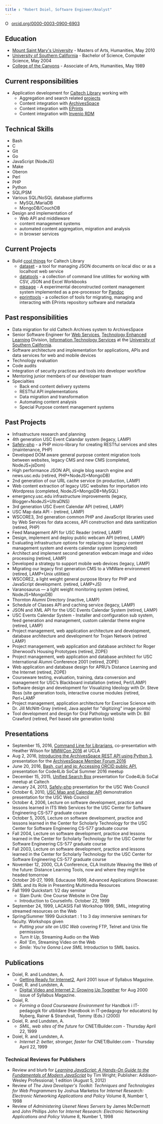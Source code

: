 ```yaml
---
title : "Robert Doiel, Software Engineer/Analyst"
---
```


<a href="https://orcid.org/0000-0003-0900-6903" target="orcid.widget" rel="noopener noreferrer" style="vertical-align:top;"><img src="https://orcid.org/sites/default/files/images/orcid_16x16.png" style="width:1em;margin-right:.5em;" alt="ORCID iD icon">orcid.org/0000-0003-0900-6903</a>

Education
---------

+ [Mount Saint Mary's University](http://www.msmu.edu/)  - Masters of Arts, Humanities, May 2010
+ [University of Southern California](http://www.usc.edu/) - Bachelor of Science, Computer Science, May 2004
+ [College of the Canyons](http://www.canyons.edu/) - Associate of Arts, Humanities, May 1989

Current responsibilities
------------------------

+ Application development for [Caltech Library](http://library.caltech.edu) working with
    + Aggregation and search related [projects](https://caltechlibrary.github.io)
    + Content integration with [ArchivesSpace](http://archivesspace.org/)
    + Content integration with [EPrints](http://eprints.org)
    + Content integration with [Invenio RDM](https://inveniosoftware.org/products/rdm/)

Technical Skills
----------------

+ Bash
+ C
+ Git
+ Go
+ JavaScript (NodeJS)
+ Make
+ Oberon
+ Perl
+ PHP
+ Python
+ SQL/PSM
+ Various SQL/NoSQL database platforms
    + MySQL/MariaDB
    + MongoDB/CouchDB
+ Design and implementation of
    + Web API and middleware
    + content management systems
    + automated content aggregation, migration and analysis
    + in browser services

Current Projects
----------------

+ Build [cool things](https://caltechlibrary.github.io) for Caltech Library
    + [dataset](https://caltechlibrary.github.io/dataset) - a tool for managing JSON documents on local disc or as a localhost web service
    + [datatools](https://caltechlibrary.github.io/datatools) - a collection of command line utilities for working with CSV, JSON and Excel Workbooks
    + [mkpage](https://caltechlibrary.github.io/mkpage) - A experimental deconstructed content management system implemented as a pre-processor for [Pandoc](https://pandoc.org)
    + [eprinttools](https://caltechlibrary.github.io/eprinttools) - a collection of tools for migrating, managing and interacting with EPrints repository software and metadata


Past responsibilities
---------------------

+ Data migration for old Caltech Archives system to ArchivesSpace
+ Senior Software Engineer for [Web Services](http://www.usc.edu/web), [Technology Enhanced Learning](http://tel.usc.edu) Division, [Information Technology Services](http://itservices.usc.edu) at the [University of Southern California](http://www.usc.edu).
+ Software architecture and implementation for applications, APIs and data services for web and mobile devices
+ Technology evaluation
+ Code audits
+ Integration of security practices and tools into developer workflow
+ Mentoring junior members of our developer team
+ Specialties
    + Back end content delivery systems
    + RESTful API implementations
    + Data migration and transformation
    + Automating content analysis
    + Special Purpose content management systems


Past Projects
-------------

+ Infrastructure research and planning
+ 4th generation USC Event Calandar system (legacy, LAMP)
+ [Safely-php](https://github.com/uscwebservices/safely-php) - a PHP micro-library for creating RESTful services and sites (maintenance, PHP)
+ Developed DOM aware general purpose content migration tools between websites, legacy CMS and new CMS (completed, NodeJS+jsDom)
+ High performance JSON API, single blog search engine and news.usc.edu (retired, PHP+NodeJS+MongoDB)
+ 2nd generation of our URL cache service (in production, LAMP)
+ Web content extraction of legacy USC websites for importation into Wordpress (completed, NodeJS+MongoDB+MySQL)
+ emergency.usc.edu infrastructure improvements (legacy, Blogger+NodeJS+UltraDNS)
+ 3rd generation USC Event Calendar API (retired, LAMP)
+ USC Map data API - (retired, LAMP)
+ WSCORE3, 3rd generation common PHP and JavaScript libraries used by Web Services for data access, API construction and data sanitization (retired, PHP)
+ Feed Management API for USC Reader (retired, LAMP)
+ Design, implement and deploy public webcam API (retired, LAMP)
+ Evaluating infrastructure options for replacing our legacy content management system and events calendar system (completed)
+ Architect and implement second generation webcam image and video processing (retired, LAMP)
+ Developed a strategy to support mobile web devices (legacy, LAMP)
+ Migrating our legacy first generation CMS to a VMWare environment (retired, LAMP+Unix utilities)
+ WSCORE2, a light weight general purpose library for PHP and JavaScript development. (retired, LAMP+JS)
+ Varanosaurus &mdash; a light weight monitoring system (retired, NodeJS+MongoDB)
+ Thornton Alumni Directory (inactive, LAMP)
+ Schedule of Classes API and caching service (legacy, LAMP)
+ JSON and XML API for the USC Events Calendar System (retired, LAMP)
+ USC Events Calendar System - Installer and configuration sub system, feed generation and management, custom calendar theme engine (retired, LAMP)
+ Project management, web application architecture and development, database architecture and development for Trojan Network (retired LAMP)
+ Project management, web application and database architect for Roger Sherwood&rsquo;s Housing Prototypes (retired, ZOPE)
+ Project management, web application and database architect for USC International Alumni Conference 2001 (retired, ZOPE)
+ Web application and database design for APRU&rsquo;s Distance Learning and the Internet (retired, ZOPE)
+ Courseware testing, evaluation, training, data conversion and management for USC&rsquo;s Blackboard installation (retired, Perl/LAMP)
+ Software design and development for Visualizing Ideology with Dr. Steve Ross (site generation tools, interactive course modules (retired, Perl+LAMP
+ Project management, application architecture for Exercise Science  with Dr. Jill McNitt-Gray (retired, Java applet for "digitizing" image points)
+ Tool development and design for Oral Pathology website with Dr. Bill Crawford (retired, Perl based site generation tools)

Presentations
-------------

+ September 15, 2016, [Command Line for Librarians](https://caltechlibrary.github.io/command-line-for-librarians), co-presentation with Heather Wilson for [MMWCon 2016](https://mmwcon.org/sessions/21a) at UCLA
+ Aug 2, 2016, [Introducing the ArchivesSpace REST API using Python 3](https://rsdoiel.github.io/archivesspace-api-workshop), presentation for the [ArchivesSpace Member Forum 2016](https://archivesspace.atlassian.net/wiki/display/ADC/ArchivesSpace+Member+Forum+2016)
+ June 20, 2016, [Bash, curl and jq: Accessing ORCID public API](https://rsdoiel.github.io/bash-curl-and-jq-presentation/), presentation for Code4Lib SoCal Summer 2016 meetup
+ December 15, 2015, [Unified Search Box](http://caltechlibrary.github.io/unified-search-box/presentation.html) presentation for Code4Lib SoCal meetup at Caltech
+ January 24, 2013, [Safely-php](https://docs.google.com/presentation/d/1Efh9Z_HGBOxxYsupHQDok9-CjL4aBC-lGIAnZu5mm1E/edit?usp=sharing) presentation for the USC Web Council
+ October 6, 2010, [USC Map and Calendar API](usc-api-demos) demonstration presentation for the USC Web Council
+ October 4, 2006, Lecture on software development, practice and lessons learned in ITS Web Services for the USC Center for Software Engineering CS-577 graduate course
+ October 5, 2005, Lecture on software development, practice and lessons learned in the Center for Scholarly Technology for the USC Center for Software Engineering CS-577 graduate course
+ Fall 2004, Lecture on software development, practice and lessons learned in the Center for Scholarly Technology for the USC Center for Software Engineering CS-577 graduate course
+ Fall 2003, Lecture on software development, practice and lessons learned in the Center for Scholarly Technology for the USC Center for Software Engineering CS-577 graduate course
+ November 12, 2000, CLA Conference, CLA Institute Weaving the Web of the future: Distance Learning Tools, now and where they might be headed tomorrow
+ October 26-27, 1999, Educause 1999, Advanced Applications Showcase: SMIL and its Role in Presenting Multimedia Resources
+ Fall 1999 Quickstart: 1/2 day seminar
    - Slam Dunk: One Course Website in One Day
    - Introduction to CourseInfo. October 22, 1999
+ September 24, 1999, LACASIS Fall Workshop 1999, SMIL, integrating streamed resources on the Web
+ Spring/Summer 1999 Quickstart : 1 to 3 day immersive seminars for faculty. Workshops given
    - _Putting your site on USC Web_ covering FTP, Telnet and Unix file permissions
    - _Turn It Up_, Streaming Audio on the Web
    - _Roll &rsquo;Em_, Streaming Video on the Web
    - _Smile: You&rsquo;re Gonna Love SMIL_ Introduction to SMIL basics.

Publications
------------

+ Doiel, R. and Lundsten, A.
    - [Getting Ready for Internet2](https://campustechnology.com/articles/2001/04/getting-ready-for-internet2.aspx), April 2001 issue of Syllabus Magazine.
+ Doiel, R. and Lundsten, A.
    - [Digital Video and Internet 2: Growing Up Together](https://campustechnology.com/articles/2001/07/digital-video-and-internet2-growing-up-together.aspx) for Aug 2000 issue of Syllabus Magazine.
+ Doiel, R.
    - _Forming a Good Courseware Environment_ for Handbok i IT-pedagogik f&#246;r utbildare (Handbook in IT-pedagogy for educators) by Nyberg, Rainer & Strandvall, Tommy (Eds.) (2000)
+ Doiel, R. and Lundsten, A.
    - _SMIL, web sites of the future_ for CNET/Builder.com - Thursday April 22, 1999
+ Doiel, R. and Lundsten, A.
    - _Internet 2: better, stronger, faster_ for CNET/Builder.com - Thursday April 22, 1999

### Technical Reviews for Publishers

+ Review and blurb for _[Learning JavaScript: A Hands-On Guide to the Fundamentals of Modern JavaScript](http://www.amazon.com/dp/0321832744)_ by Tim Wright; Publisher: Addison-Wesley Professional; 1 edition (August 5, 2012)
+ Review of _The Java Developer's Toolkit: Techniques and Technologies for Web Programmers_ by Joshua Marketos for _Internet Research: Electronic Networking Applications and Policy_ Volume 8, Number 1, 1998
+ Review of _Administering Usenet News Servers_ by James McDermott and John Phillips John for _Internet Research: Electronic Networking Applications and Policy_ Volume 8, Number 1, 1998
